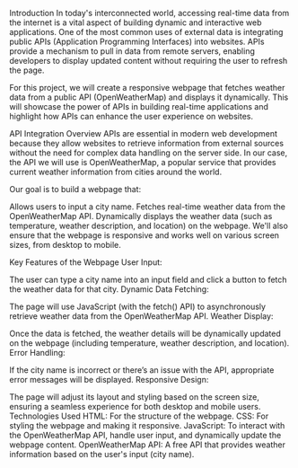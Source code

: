 Introduction
In today's interconnected world, accessing real-time data from the internet is a vital aspect of building dynamic and interactive web applications. One of the most common uses of external data is integrating public APIs (Application Programming Interfaces) into websites. APIs provide a mechanism to pull in data from remote servers, enabling developers to display updated content without requiring the user to refresh the page.

For this project, we will create a responsive webpage that fetches weather data from a public API (OpenWeatherMap) and displays it dynamically. This will showcase the power of APIs in building real-time applications and highlight how APIs can enhance the user experience on websites.

API Integration Overview
APIs are essential in modern web development because they allow websites to retrieve information from external sources without the need for complex data handling on the server side. In our case, the API we will use is OpenWeatherMap, a popular service that provides current weather information from cities around the world.

Our goal is to build a webpage that:

Allows users to input a city name.
Fetches real-time weather data from the OpenWeatherMap API.
Dynamically displays the weather data (such as temperature, weather description, and location) on the webpage.
We'll also ensure that the webpage is responsive and works well on various screen sizes, from desktop to mobile.

Key Features of the Webpage
User Input:

The user can type a city name into an input field and click a button to fetch the weather data for that city.
Dynamic Data Fetching:

The page will use JavaScript (with the fetch() API) to asynchronously retrieve weather data from the OpenWeatherMap API.
Weather Display:

Once the data is fetched, the weather details will be dynamically updated on the webpage (including temperature, weather description, and location).
Error Handling:

If the city name is incorrect or there’s an issue with the API, appropriate error messages will be displayed.
Responsive Design:

The page will adjust its layout and styling based on the screen size, ensuring a seamless experience for both desktop and mobile users.
Technologies Used
HTML: For the structure of the webpage.
CSS: For styling the webpage and making it responsive.
JavaScript: To interact with the OpenWeatherMap API, handle user input, and dynamically update the webpage content.
OpenWeatherMap API: A free API that provides weather information based on the user's input (city name).
